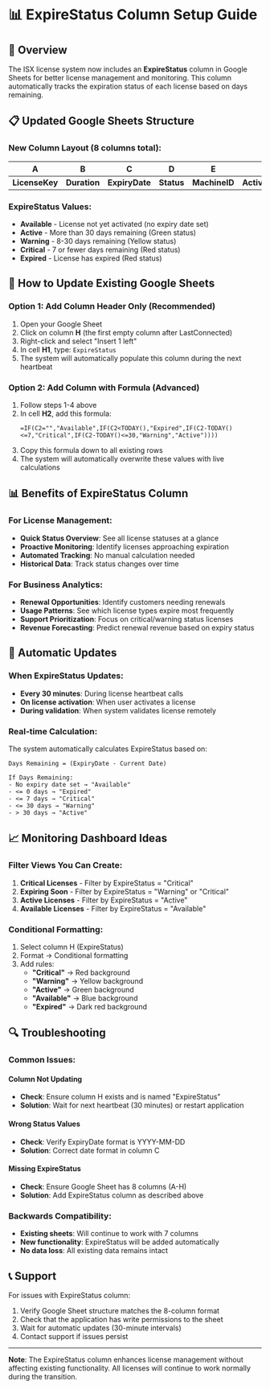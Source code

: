 # 📊 ExpireStatus Column Setup Guide

## 🎯 Overview
The ISX license system now includes an **ExpireStatus** column in Google Sheets for better license management and monitoring. This column automatically tracks the expiration status of each license based on days remaining.

## 📋 Updated Google Sheets Structure

### New Column Layout (8 columns total):
| **A** | **B** | **C** | **D** | **E** | **F** | **G** | **H** |
|-------|-------|-------|-------|-------|-------|-------|-------|
| **LicenseKey** | **Duration** | **ExpiryDate** | **Status** | **MachineID** | **ActivatedDate** | **LastConnected** | **ExpireStatus** |

### ExpireStatus Values:
- **Available** - License not yet activated (no expiry date set)
- **Active** - More than 30 days remaining (Green status)
- **Warning** - 8-30 days remaining (Yellow status)  
- **Critical** - 7 or fewer days remaining (Red status)
- **Expired** - License has expired (Red status)

## 🔧 How to Update Existing Google Sheets

### Option 1: Add Column Header Only (Recommended)
1. Open your Google Sheet
2. Click on column **H** (the first empty column after LastConnected)
3. Right-click and select "Insert 1 left"
4. In cell **H1**, type: `ExpireStatus`
5. The system will automatically populate this column during the next heartbeat

### Option 2: Add Column with Formula (Advanced)
1. Follow steps 1-4 above
2. In cell **H2**, add this formula:
   ```
   =IF(C2="","Available",IF(C2<TODAY(),"Expired",IF(C2-TODAY()<=7,"Critical",IF(C2-TODAY()<=30,"Warning","Active"))))
   ```
3. Copy this formula down to all existing rows
4. The system will automatically overwrite these values with live calculations

## 📊 Benefits of ExpireStatus Column

### For License Management:
- **Quick Status Overview**: See all license statuses at a glance
- **Proactive Monitoring**: Identify licenses approaching expiration
- **Automated Tracking**: No manual calculation needed
- **Historical Data**: Track status changes over time

### For Business Analytics:
- **Renewal Opportunities**: Identify customers needing renewals
- **Usage Patterns**: See which license types expire most frequently
- **Support Prioritization**: Focus on critical/warning status licenses
- **Revenue Forecasting**: Predict renewal revenue based on expiry status

## 🚀 Automatic Updates

### When ExpireStatus Updates:
- **Every 30 minutes**: During license heartbeat calls
- **On license activation**: When user activates a license
- **During validation**: When system validates license remotely

### Real-time Calculation:
The system automatically calculates ExpireStatus based on:
```
Days Remaining = (ExpiryDate - Current Date)

If Days Remaining:
- No expiry date set → "Available"
- <= 0 days → "Expired"
- <= 7 days → "Critical"
- <= 30 days → "Warning"
- > 30 days → "Active"
```

## 📈 Monitoring Dashboard Ideas

### Filter Views You Can Create:
1. **Critical Licenses** - Filter by ExpireStatus = "Critical"
2. **Expiring Soon** - Filter by ExpireStatus = "Warning" or "Critical"
3. **Active Licenses** - Filter by ExpireStatus = "Active"
4. **Available Licenses** - Filter by ExpireStatus = "Available"

### Conditional Formatting:
1. Select column H (ExpireStatus)
2. Format → Conditional formatting
3. Add rules:
   - **"Critical"** → Red background
   - **"Warning"** → Yellow background
   - **"Active"** → Green background
   - **"Available"** → Blue background
   - **"Expired"** → Dark red background

## 🔍 Troubleshooting

### Common Issues:

#### Column Not Updating
- **Check**: Ensure column H exists and is named "ExpireStatus"
- **Solution**: Wait for next heartbeat (30 minutes) or restart application

#### Wrong Status Values
- **Check**: Verify ExpiryDate format is YYYY-MM-DD
- **Solution**: Correct date format in column C

#### Missing ExpireStatus
- **Check**: Ensure Google Sheet has 8 columns (A-H)
- **Solution**: Add ExpireStatus column as described above

### Backwards Compatibility:
- **Existing sheets**: Will continue to work with 7 columns
- **New functionality**: ExpireStatus will be added automatically
- **No data loss**: All existing data remains intact

## 📞 Support

For issues with ExpireStatus column:
1. Verify Google Sheet structure matches the 8-column format
2. Check that the application has write permissions to the sheet
3. Wait for automatic updates (30-minute intervals)
4. Contact support if issues persist

---
**Note**: The ExpireStatus column enhances license management without affecting existing functionality. All licenses will continue to work normally during the transition. 